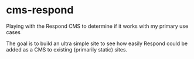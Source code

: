 # cms-respond
Playing with the Respond CMS to determine if it works with my primary use cases

The goal is to build an ultra simple site to see how easily Respond could be added as a CMS to existing (primarily static) sites.
